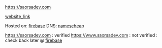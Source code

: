 https://saorsadev.com


[website_link](https://saorsadev.com)

Hosted on: [firebase](https://firebase.google.com/)
DNS: [namescheap](https://www.namecheap.com/)


https://saorsadev.com : verified
https://www.saorsadev.com : not verified : check back later @ [firebase](https://firebase.google.com/)


